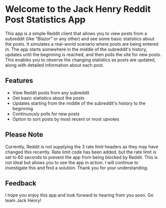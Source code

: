 # Welcome to the Jack Henry Reddit Post Statistics App

This app is a simple Reddit client that allows you to view posts from a subreddit (like "Blazor" or any other) and see some basic statistics about the posts. It simulates a real-world scenario where posts are being entered in. The app starts somewhere in the middle of the subreddit's history, updates until the beginning is reached, and then polls the site for new posts. This enables you to observe the changing statistics as posts are updated, along with detailed information about each post.

## Features

- View Reddit posts from any subreddit
- Get basic statistics about the posts
- Updates starting from the middle of the subreddit's history to the beginning
- Continuously polls for new posts
- Option to sort posts by most recent or most upvotes

## Please Note

Currently, Reddit is not supplying the 3 rate limit headers as they may have changed this recently. Rate limit code has been added, but the rate limit is set to 60 seconds to prevent the app from being blocked by Reddit. This is not ideal but allows you to see the app in action. I will continue to investigate this and find a solution. Thank you for your understanding.

## Feedback

I hope you enjoy this app and look forward to hearing from you soon. Go team Jack Henry!
